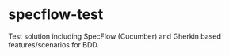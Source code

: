 # specflow-test
Test solution including SpecFlow (Cucumber) and Gherkin based features/scenarios for BDD.
